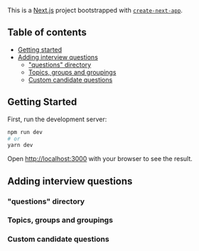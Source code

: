 This is a [Next.js](https://nextjs.org/) project bootstrapped with [`create-next-app`](https://github.com/vercel/next.js/tree/canary/packages/create-next-app).

## Table of contents
* [Getting started](#Getting-started)
* [Adding interview questions](#Adding-interview-questions)
  * ["questions" directory](#"questions"-directory)
  * [Topics, groups and groupings](#Topics,-groups-and-groupings)
  * [Custom candidate questions](#Custom-candidate-questions)

## Getting Started

First, run the development server:

```bash
npm run dev
# or
yarn dev
```

Open [http://localhost:3000](http://localhost:3000) with your browser to see the result.

## Adding interview questions

### "questions" directory

### Topics, groups and groupings

### Custom candidate questions

